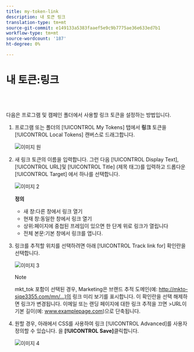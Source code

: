 ```yaml
---
title: my-token-link
description: 내 토큰 링크
translation-type: tm+mt
source-git-commit: e149133a5383faaef5e9c9b7775ae36e633ed7b1
workflow-type: tm+mt
source-wordcount: '187'
ht-degree: 0%

---
```



# 내 토큰:링크

<br> 

다음은 프로그램 및 캠페인 폴더에서 사용할 링크 토큰을 설정하는 방법입니다.

1. 프로그램 또는 폴더의 [!UICONTROL My Tokens] 탭에서 **링크** 토큰을 [!UICONTROL Local Tokens] 캔버스로 드래그합니다.

   ![이미지 원](/help/sky/assets/my-tokens/my-token-link/my-token-link-1.png)

1. 새 링크 토큰의 이름을 입력합니다. 그런 다음 [!UICONTROL Display Text], [!UICONTROL URL]및 [!UICONTROL Title] (제목 태그)를 입력하고 드롭다운 [!UICONTROL Target] 에서 하나를 선택합니다.

   ![이미지 2](/help/sky/assets/my-tokens/my-token-link/my-token-link-2.png)

   **정의**

   * 새 창:다른 창에서 링크 열기
   * 현재 창:동일한 창에서 링크 열기
   * 상위:페이지에 중첩된 프레임이 있으면 한 단계 위로 링크가 열립니다
   * 전체 본문:기본 창에서 링크를 엽니다.

1. 링크를 추적할 위치를 선택하려면 아래 [!UICONTROL Track link for] 확인란을 선택합니다.

   ![이미지 3](/help/sky/assets/my-tokens/my-token-link/my-token-link-3.png)

   >[!NOTE]
   >
   >mkt_tok 포함이 선택된 경우, Marketing은 브랜드 추적 도메인(예: http://mkto-sjqe3355.com/mn/...)의 링크 미리 보기를 표시합니다. 이 확인란을 선택 해제하면 링크가 변경됩니다. 이메일 또는 랜딩 페이지에 대한 링크 추적을 끄면 >URL이 기본 길이(예: www.examplepage.com)으로 단축됩니다.

1. 원할 경우, 아래에서 CSS를 사용하여 링크 [!UICONTROL Advanced]를 사용자 정의할 수 있습니다. 을 **[!UICONTROL Save]**&#x200B;클릭합니다.

   ![이미지 4](/help/sky/assets/my-tokens/my-token-link/my-token-link-4.png)
